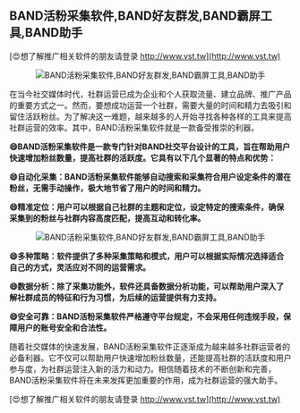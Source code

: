 ## **BAND活粉采集软件,BAND好友群发,BAND霸屏工具,BAND助手**

[😍想了解推广相关软件的朋友请登录 http://www.vst.tw](http://www.vst.tw)

 <center><img src="https://vst.tw/MP4/tuiguang/png/4.png" alt="BAND活粉采集软件,BAND好友群发,BAND霸屏工具,BAND助手"></center>

在当今社交媒体时代，社群运营已成为企业和个人获取流量、建立品牌、推广产品的重要方式之一。然而，要想成功运营一个社群，需要大量的时间和精力去吸引和留住活跃粉丝。为了解决这一难题，越来越多的人开始寻找各种各样的工具来提高社群运营的效率。其中，BAND活粉采集软件就是一款备受推崇的利器。

**😄BAND活粉采集软件是一款专门针对BAND社交平台设计的工具，旨在帮助用户快速增加粉丝数量，提高社群的活跃度。它具有以下几个显著的特点和优势：**

**😄自动化采集：BAND活粉采集软件能够自动搜索和采集符合用户设定条件的潜在粉丝，无需手动操作，极大地节省了用户的时间和精力。**

**😄精准定位：用户可以根据自己社群的主题和定位，设定特定的搜索条件，确保采集到的粉丝与社群内容高度匹配，提高互动和转化率。**

 <center><img src="https://vst.tw/MP4/tuiguang/png/0.png" alt="BAND活粉采集软件,BAND好友群发,BAND霸屏工具,BAND助手"></center>

**😄多种策略：软件提供了多种采集策略和模式，用户可以根据实际情况选择适合自己的方式，灵活应对不同的运营需求。**

**😄数据分析：除了采集功能外，软件还具备数据分析功能，可以帮助用户深入了解社群成员的特征和行为习惯，为后续的运营提供有力支持。**

**😄安全可靠：BAND活粉采集软件严格遵守平台规定，不会采用任何违规手段，保障用户的账号安全和合法性。**

随着社交媒体的快速发展，BAND活粉采集软件正逐渐成为越来越多社群运营者的必备利器。它不仅可以帮助用户快速增加粉丝数量，还能提高社群的活跃度和用户参与度，为社群运营注入新的活力和动力。相信随着技术的不断创新和完善，BAND活粉采集软件将在未来发挥更加重要的作用，成为社群运营的强大助手。

[😍想了解推广相关软件的朋友请登录 http://www.vst.tw](http://www.vst.tw)



